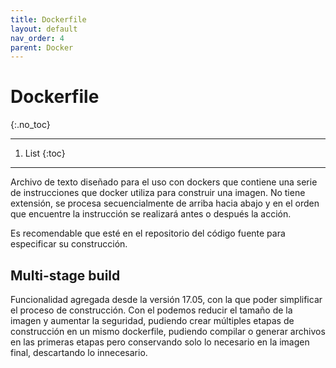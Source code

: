 ```yaml
---
title: Dockerfile
layout: default
nav_order: 4
parent: Docker
---
```


# Dockerfile
{:.no_toc}

---

1. List
{:toc}

---

Archivo de texto diseñado para el uso con dockers que contiene una serie de instrucciones que docker utiliza para construir una imagen. No tiene extensión, se procesa secuencialmente de arriba hacia abajo y en el orden que encuentre la instrucción se realizará antes o después la acción.

Es recomendable que esté en el repositorio del código fuente para especificar su construcción.

## Multi-stage build

Funcionalidad agregada desde la versión 17.05, con la que poder simplificar el proceso de construcción. Con el podemos reducir el tamaño de la imagen y aumentar la seguridad, pudiendo crear múltiples etapas de construcción en un mismo dockerfile, pudiendo compilar o generar archivos en las primeras etapas pero conservando solo lo necesario en la imagen final, descartando lo innecesario.